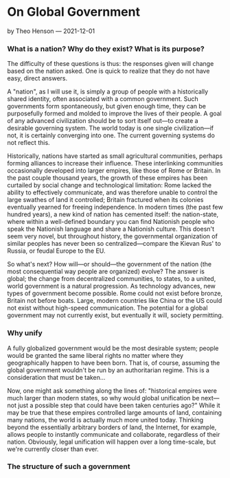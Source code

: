 # On Global Government

by Theo Henson — 2021-12-01

### What is a nation? Why do they exist? What is its purpose?

The difficulty of these questions is thus: the responses given will change based on the nation asked.
One is quick to realize that they do not have easy, direct answers.

A "nation", as I will use it, is simply a group of people with a historically shared identity, often associated with a common government.
Such governments form spontaneously, but given enough time, they can be purposefully formed and molded to improve the lives of their people.
A goal of any advanced civilization should be to sort itself out—to create a desirable governing system.
The world today is one single civilization—if not, it is certainly converging into one. The current governing systems do not reflect this.

Historically, nations have started as small agricultural communities, perhaps forming alliances to increase their influence.
These interlinking communities occasionally developed into larger empires, like those of Rome or Britain.
In the past couple thousand years, the growth of these empires has been curtailed by social change and technological limitation:
Rome lacked the ability to effectively communicate, and was therefore unable to control the large swathes of land it controlled;
Britain fractured when its colonies eventually yearned for freeing independence.
In modern times (the past few hundred years), a new kind of nation has cemented itself:
the nation-state, where within a well-defined boundary you can find Nationish people who speak the Nationish language and share a Nationish culture.
This doesn't seem very novel, but throughout history, the governmental organization of similar peoples has never been so centralized—compare the Kievan Rus' to Russia, or feudal Europe to the EU.

So what's next? How will—or should—the government of the nation (the most consequential way people are organized) evolve?
The answer is global; the change from  decentralized communities, to states, to a united, world government is a natural progression.
As technology advances, new types of government become possible.
Rome could not exist before bronze, Britain not before boats.
Large, modern countries like China or the US could not exist without high-speed communication.
The potential for a global government may not currently exist, but eventually it will, society permitting.

### Why unify

A fully globalized government would be the most desirable system;
people would be granted the same liberal rights no matter where they geographically happen to have been born.
That is, of course, assuming the global government wouldn't be run by an authoritarian regime.
This is a consideration that must be taken...

Now, one might ask something along the lines of: "historical empires were much larger than modern states,
so why would global unification be next—not just a possible step that could have been taken centuries ago?"
While it may be true that these empires controlled large amounts of land, containing many nations, the world is actually much more united today.
Thinking beyond the essentially arbitrary borders of land, the Internet, for example, allows people to instantly communicate and collaborate,
regardless of their nation. Obviously, legal unification will happen over a long time-scale, but we're currently closer than ever.

### The structure of such a government


